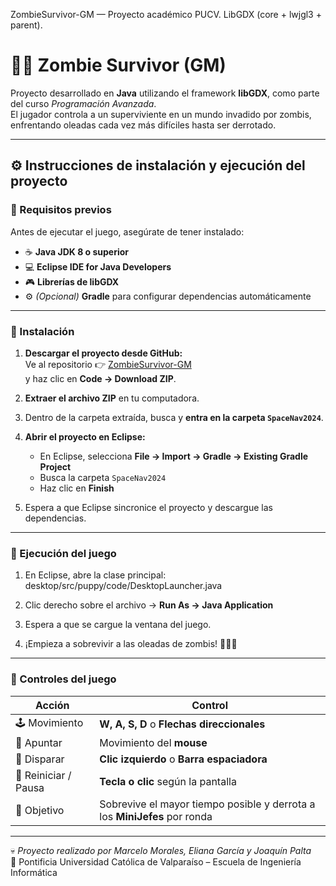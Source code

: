 ﻿ZombieSurvivor-GM — Proyecto académico PUCV. LibGDX (core + lwjgl3 + parent).

# 🧟‍♂️ Zombie Survivor (GM)

Proyecto desarrollado en **Java** utilizando el framework **libGDX**, como parte del curso *Programación Avanzada*.  
El jugador controla a un superviviente en un mundo invadido por zombis, enfrentando oleadas cada vez más difíciles hasta ser derrotado.

---

## ⚙️ Instrucciones de instalación y ejecución del proyecto

### 🔸 Requisitos previos
Antes de ejecutar el juego, asegúrate de tener instalado:

- ☕ **Java JDK 8 o superior**  
- 💻 **Eclipse IDE for Java Developers**  
- 🎮 **Librerías de libGDX**  
- ⚙️ *(Opcional)* **Gradle** para configurar dependencias automáticamente  

---

### 🔸 Instalación

1. **Descargar el proyecto desde GitHub:**  
   Ve al repositorio 👉 [ZombieSurvivor-GM](https://github.com/marselomorales/ZombieSurvivor-GM)  
   y haz clic en **Code → Download ZIP**.

2. **Extraer el archivo ZIP** en tu computadora.

3. Dentro de la carpeta extraída, busca y **entra en la carpeta `SpaceNav2024`**.

4. **Abrir el proyecto en Eclipse:**
   - En Eclipse, selecciona **File → Import → Gradle → Existing Gradle Project**
   - Busca la carpeta `SpaceNav2024`
   - Haz clic en **Finish**

5. Espera a que Eclipse sincronice el proyecto y descargue las dependencias.

---

### 🔸 Ejecución del juego

1. En Eclipse, abre la clase principal:  
desktop/src/puppy/code/DesktopLauncher.java
2. Clic derecho sobre el archivo → **Run As → Java Application**

3. Espera a que se cargue la ventana del juego.

4. ¡Empieza a sobrevivir a las oleadas de zombis! 🧟‍♀️🔥

---

### 🔸 Controles del juego

| Acción | Control |
|--------|----------|
| 🕹️ Movimiento | **W, A, S, D** o **Flechas direccionales** |
| 🎯 Apuntar | Movimiento del **mouse** |
| 🔫 Disparar | **Clic izquierdo** o **Barra espaciadora** |
| 🔁 Reiniciar / Pausa | **Tecla o clic** según la pantalla |
| 🎯 Objetivo | Sobrevive el mayor tiempo posible y derrota a los **MiniJefes** por ronda |

---

💀 *Proyecto realizado por Marcelo Morales, Eliana García y Joaquín Palta*  
📘 Pontificia Universidad Católica de Valparaíso – Escuela de Ingeniería Informática
